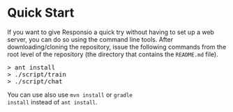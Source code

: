 # Quick Start

If you want to give Responsio a quick try without having to set up a web server, you can do so using the command line tools. After downloading/cloning the repository, issue the following commands from the root level of the repository (the directory that contains the <code>README.md</code> file).

<pre>
> ant install  
> ./script/train
> ./script/chat
</pre>

You can use also use <code>mvn install</code> or <code>gradle install</code> instead of <code>ant install</code>.
